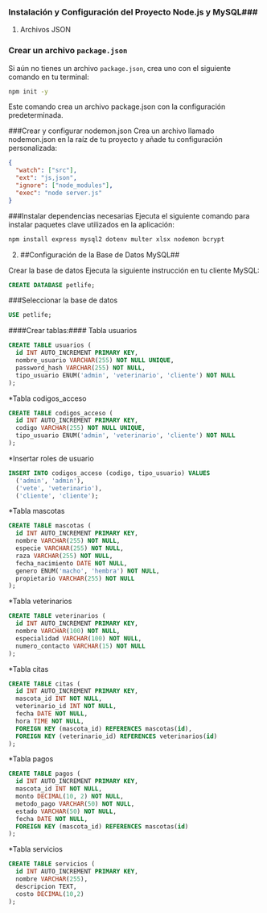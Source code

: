 ### Instalación y Configuración del Proyecto Node.js y MySQL###

1. Archivos JSON

### Crear un archivo `package.json`  
Si aún no tienes un archivo `package.json`, crea uno con el siguiente comando en tu terminal:

```bash
npm init -y
```
Este comando crea un archivo package.json con la configuración predeterminada.

###Crear y configurar nodemon.json
Crea un archivo llamado nodemon.json en la raíz de tu proyecto y añade tu configuración personalizada:

```json
{
  "watch": ["src"],
  "ext": "js,json",
  "ignore": ["node_modules"],
  "exec": "node server.js"
}
```
###Instalar dependencias necesarias
Ejecuta el siguiente comando para instalar paquetes clave utilizados en la aplicación:

```bash
npm install express mysql2 dotenv multer xlsx nodemon bcrypt
```
2. ##Configuración de la Base de Datos MySQL##

Crear la base de datos
Ejecuta la siguiente instrucción en tu cliente MySQL:

```sql
CREATE DATABASE petlife;
```
###Seleccionar la base de datos
```sql
USE petlife;
```
####Crear tablas:####
Tabla usuarios
```sql
CREATE TABLE usuarios (
  id INT AUTO_INCREMENT PRIMARY KEY,
  nombre_usuario VARCHAR(255) NOT NULL UNIQUE,
  password_hash VARCHAR(255) NOT NULL,
  tipo_usuario ENUM('admin', 'veterinario', 'cliente') NOT NULL
);
```
*Tabla codigos_acceso
```sql
CREATE TABLE codigos_acceso (
  id INT AUTO_INCREMENT PRIMARY KEY,
  codigo VARCHAR(255) NOT NULL UNIQUE,
  tipo_usuario ENUM('admin', 'veterinario', 'cliente') NOT NULL
);
```
*Insertar roles de usuario
```sql
INSERT INTO codigos_acceso (codigo, tipo_usuario) VALUES
  ('admin', 'admin'),
  ('vete', 'veterinario'),
  ('cliente', 'cliente');
```
*Tabla mascotas
```sql
CREATE TABLE mascotas (
  id INT AUTO_INCREMENT PRIMARY KEY,
  nombre VARCHAR(255) NOT NULL,
  especie VARCHAR(255) NOT NULL,
  raza VARCHAR(255) NOT NULL,
  fecha_nacimiento DATE NOT NULL,
  genero ENUM('macho', 'hembra') NOT NULL,
  propietario VARCHAR(255) NOT NULL
);
```
*Tabla veterinarios
```sql
CREATE TABLE veterinarios (
  id INT AUTO_INCREMENT PRIMARY KEY,
  nombre VARCHAR(100) NOT NULL,
  especialidad VARCHAR(100) NOT NULL,
  numero_contacto VARCHAR(15) NOT NULL
);
```
*Tabla citas
```sql
CREATE TABLE citas (
  id INT AUTO_INCREMENT PRIMARY KEY,
  mascota_id INT NOT NULL,
  veterinario_id INT NOT NULL,
  fecha DATE NOT NULL,
  hora TIME NOT NULL,
  FOREIGN KEY (mascota_id) REFERENCES mascotas(id),
  FOREIGN KEY (veterinario_id) REFERENCES veterinarios(id)
);
```
*Tabla pagos
```sql
CREATE TABLE pagos (
  id INT AUTO_INCREMENT PRIMARY KEY,
  mascota_id INT NOT NULL,
  monto DECIMAL(10, 2) NOT NULL,
  metodo_pago VARCHAR(50) NOT NULL,
  estado VARCHAR(50) NOT NULL,
  fecha DATE NOT NULL,
  FOREIGN KEY (mascota_id) REFERENCES mascotas(id)
);
```
*Tabla servicios
```sql
CREATE TABLE servicios (
  id INT AUTO_INCREMENT PRIMARY KEY,
  nombre VARCHAR(255),
  descripcion TEXT,
  costo DECIMAL(10,2)
);
```
